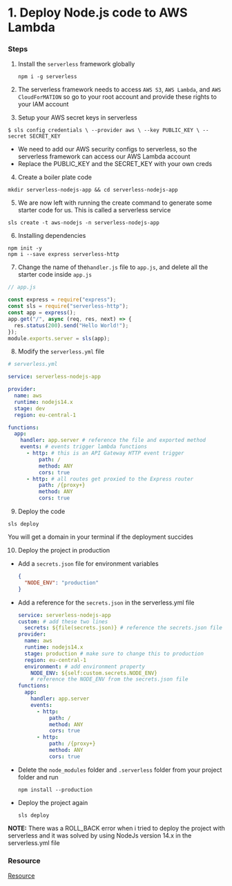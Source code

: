 # 1. Deploy Node.js code to AWS Lambda

### Steps

1. Install the `serverless` framework globally

   ```
   npm i -g serverless
   ```

2. The serverless framework needs to access `AWS S3`, `AWS Lambda`, and `AWS CloudForMATION` so go to your root account and provide these rights to your IAM account

3. Setup your AWS secret keys in serverless

```
$ sls config credentials \ --provider aws \ --key PUBLIC_KEY \ --secret SECRET_KEY
```

- We need to add our AWS security configs to serverless, so the serverless framework can access our AWS Lambda account
- Replace the PUBLIC_KEY and the SECRET_KEY with your own creds

4. Create a boiler plate code

```
mkdir serverless-nodejs-app && cd serverless-nodejs-app
```

5. We are now left with running the create command to generate some starter code for us. This is called a serverless service

```
sls create -t aws-nodejs -n serverless-nodejs-app
```

6. Installing dependencies

```
npm init -y
npm i --save express serverless-http
```

7. Change the name of the`handler.js` file to `app.js`, and delete all the starter code inside `app.js`

```js
// app.js

const express = require("express");
const sls = require("serverless-http");
const app = express();
app.get("/", async (req, res, next) => {
  res.status(200).send("Hello World!");
});
module.exports.server = sls(app);
```

8. Modify the `serverless.yml` file

```yaml
# serverless.yml

service: serverless-nodejs-app

provider:
  name: aws
  runtime: nodejs14.x
  stage: dev
  region: eu-central-1

functions:
  app:
    handler: app.server # reference the file and exported method
    events: # events trigger lambda functions
      - http: # this is an API Gateway HTTP event trigger
          path: /
          method: ANY
          cors: true
      - http: # all routes get proxied to the Express router
          path: /{proxy+}
          method: ANY
          cors: true
```

9. Deploy the code

```
sls deploy
```

You will get a domain in your terminal if the deployment succides

10. Deploy the project in production

- Add a `secrets.json` file for environment variables

  ```json
  {
    "NODE_ENV": "production"
  }
  ```

- Add a reference for the `secrets.json` in the serverless.yml file

  ```yaml
  service: serverless-nodejs-app
  custom: # add these two lines
    secrets: ${file(secrets.json)} # reference the secrets.json file
  provider:
    name: aws
    runtime: nodejs14.x
    stage: production # make sure to change this to production
    region: eu-central-1
    environment: # add environment property
      NODE_ENV: ${self:custom.secrets.NODE_ENV}
      # reference the NODE_ENV from the secrets.json file
  functions:
    app:
      handler: app.server
      events:
        - http:
            path: /
            method: ANY
            cors: true
        - http:
            path: /{proxy+}
            method: ANY
            cors: true
  ```

- Delete the `node_modules` folder and `.serverless` folder from your project folder and run

  ```
  npm install --production
  ```

- Deploy the project again

  ```
  sls deploy
  ```

**NOTE:** There was a ROLL_BACK error when i tried to deploy the project with serverless and it was solved by using NodeJs version 14.x in the serverless.yml file

### Resource

[Resource](https://dashbird.io/blog/how-to-deploy-nodejs-application-aws-lambda/)

